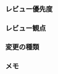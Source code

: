 ## レビュー優先度
<!--
・すぐに見てもらいたい（hotfixなど） 🚀
・今日中に見てもらいたい 🚗
・今日〜明日中で見てもらいたい 🚶
・数日以内で見てもらいたい 🐢
 -->

## レビュー観点
<!--
どういった箇所を中心にレビューして欲しいか
 -->

## 変更の種類
<!--
・新機能
・バグ修正
・リファクタリング
・ドキュメント作成・更新
・その他
 -->

<!-- ## テスト
・パラメータ（バグが起こったもの、新しく追加したもの等）
・環境
など、必要に応じて書く
 -->

## メモ

